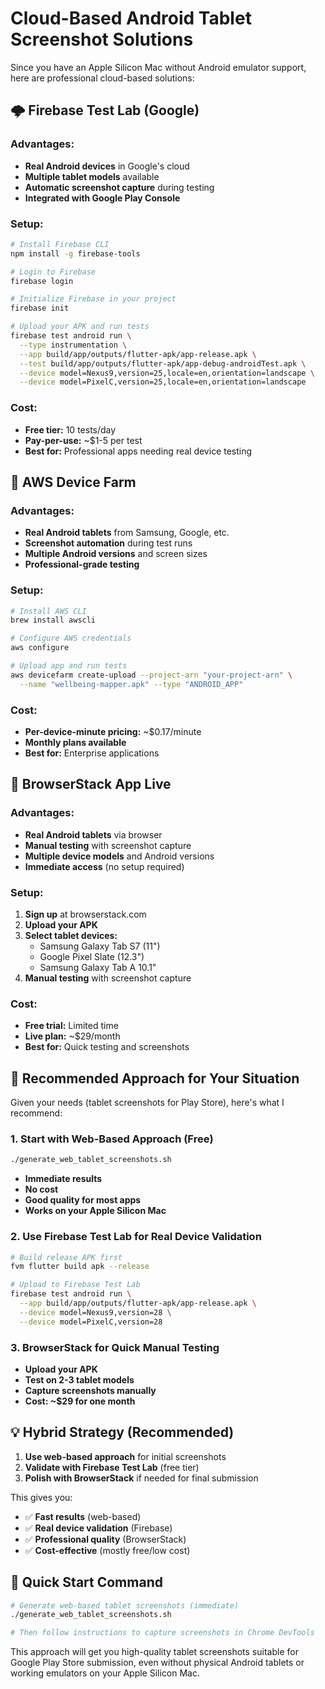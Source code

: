 # Cloud-Based Android Tablet Screenshot Solutions

Since you have an Apple Silicon Mac without Android emulator support, here are professional cloud-based solutions:

## 🌩️ Firebase Test Lab (Google)

### Advantages:
- **Real Android devices** in Google's cloud
- **Multiple tablet models** available
- **Automatic screenshot capture** during testing
- **Integrated with Google Play Console**

### Setup:
```bash
# Install Firebase CLI
npm install -g firebase-tools

# Login to Firebase
firebase login

# Initialize Firebase in your project
firebase init

# Upload your APK and run tests
firebase test android run \
  --type instrumentation \
  --app build/app/outputs/flutter-apk/app-release.apk \
  --test build/app/outputs/flutter-apk/app-debug-androidTest.apk \
  --device model=Nexus9,version=25,locale=en,orientation=landscape \
  --device model=PixelC,version=25,locale=en,orientation=landscape
```

### Cost:
- **Free tier:** 10 tests/day
- **Pay-per-use:** ~$1-5 per test
- **Best for:** Professional apps needing real device testing

## 🔧 AWS Device Farm

### Advantages:
- **Real Android tablets** from Samsung, Google, etc.
- **Screenshot automation** during test runs
- **Multiple Android versions** and screen sizes
- **Professional-grade testing**

### Setup:
```bash
# Install AWS CLI
brew install awscli

# Configure AWS credentials
aws configure

# Upload app and run tests
aws devicefarm create-upload --project-arn "your-project-arn" \
  --name "wellbeing-mapper.apk" --type "ANDROID_APP"
```

### Cost:
- **Per-device-minute pricing:** ~$0.17/minute
- **Monthly plans available**
- **Best for:** Enterprise applications

## 📱 BrowserStack App Live

### Advantages:
- **Real Android tablets** via browser
- **Manual testing** with screenshot capture
- **Multiple device models** and Android versions
- **Immediate access** (no setup required)

### Setup:
1. **Sign up** at browserstack.com
2. **Upload your APK** 
3. **Select tablet devices:**
   - Samsung Galaxy Tab S7 (11")
   - Google Pixel Slate (12.3")
   - Samsung Galaxy Tab A 10.1"
4. **Manual testing** with screenshot capture

### Cost:
- **Free trial:** Limited time
- **Live plan:** ~$29/month
- **Best for:** Quick testing and screenshots

## 🎯 Recommended Approach for Your Situation

Given your needs (tablet screenshots for Play Store), here's what I recommend:

### **1. Start with Web-Based Approach (Free)**
```bash
./generate_web_tablet_screenshots.sh
```
- **Immediate results**
- **No cost**
- **Good quality for most apps**
- **Works on your Apple Silicon Mac**

### **2. Use Firebase Test Lab for Real Device Validation**
```bash
# Build release APK first
fvm flutter build apk --release

# Upload to Firebase Test Lab
firebase test android run \
  --app build/app/outputs/flutter-apk/app-release.apk \
  --device model=Nexus9,version=28 \
  --device model=PixelC,version=28
```

### **3. BrowserStack for Quick Manual Testing**
- **Upload your APK**
- **Test on 2-3 tablet models**
- **Capture screenshots manually**
- **Cost: ~$29 for one month**

## 💡 Hybrid Strategy (Recommended)

1. **Use web-based approach** for initial screenshots
2. **Validate with Firebase Test Lab** (free tier)
3. **Polish with BrowserStack** if needed for final submission

This gives you:
- ✅ **Fast results** (web-based)
- ✅ **Real device validation** (Firebase)
- ✅ **Professional quality** (BrowserStack)
- ✅ **Cost-effective** (mostly free/low cost)

## 🚀 Quick Start Command

```bash
# Generate web-based tablet screenshots (immediate)
./generate_web_tablet_screenshots.sh

# Then follow instructions to capture screenshots in Chrome DevTools
```

This approach will get you high-quality tablet screenshots suitable for Google Play Store submission, even without physical Android tablets or working emulators on your Apple Silicon Mac.
